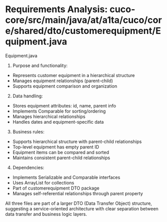 # Requirements Analysis: cuco-core/src/main/java/at/a1ta/cuco/core/shared/dto/customerequipment/Equipment.java

Equipment.java
1. Purpose and functionality:
- Represents customer equipment in a hierarchical structure
- Manages equipment relationships (parent-child)
- Supports equipment comparison and organization

2. Data handling:
- Stores equipment attributes: id, name, parent info
- Implements Comparable for sorting/ordering
- Manages hierarchical relationships
- Handles dates and equipment-specific data

3. Business rules:
- Supports hierarchical structure with parent-child relationships
- Top-level equipment has empty parent ID
- Equipment items can be compared and sorted
- Maintains consistent parent-child relationships

4. Dependencies:
- Implements Serializable and Comparable interfaces
- Uses ArrayList for collections
- Part of customerequipment DTO package
- Manages self-referential relationships through parent property

All three files are part of a larger DTO (Data Transfer Object) structure, suggesting a service-oriented architecture with clear separation between data transfer and business logic layers.